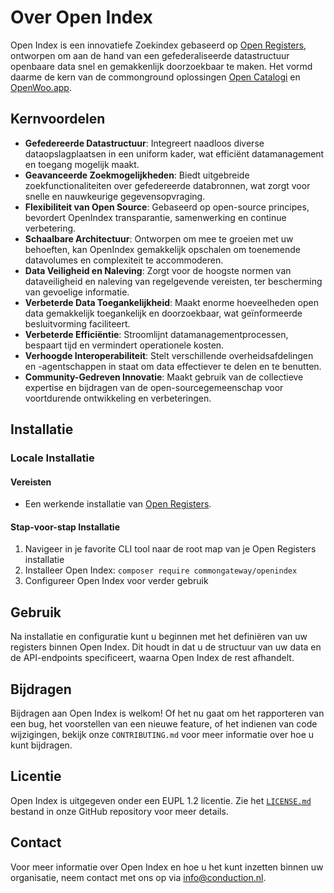 # Over Open Index


Open Index is een innovatiefe Zoekindex gebaseerd op [Open Registers](https://openregisters.app/), ontworpen om aan de hand van een gefederaliseerde datastructuur openbaare data snel en gemakkenlijk doorzoekbaar te maken. Het vormd daarme de kern van de commonground oplossingen [Open Catalogi](https://opencatalogi.nl/) en [OpenWoo.app](https://openwoo.app/). 

## Kernvoordelen
- **Gefedereerde Datastructuur**: Integreert naadloos diverse dataopslagplaatsen in een uniform kader, wat efficiënt datamanagement en toegang mogelijk maakt.
- **Geavanceerde Zoekmogelijkheden**: Biedt uitgebreide zoekfunctionaliteiten over gefedereerde databronnen, wat zorgt voor snelle en nauwkeurige gegevensopvraging.
- **Flexibiliteit van Open Source**: Gebaseerd op open-source principes, bevordert OpenIndex transparantie, samenwerking en continue verbetering.
- **Schaalbare Architectuur**: Ontworpen om mee te groeien met uw behoeften, kan OpenIndex gemakkelijk opschalen om toenemende datavolumes en complexiteit te accommoderen.
- **Data Veiligheid en Naleving**: Zorgt voor de hoogste normen van dataveiligheid en naleving van regelgevende vereisten, ter bescherming van gevoelige informatie.
- **Verbeterde Data Toegankelijkheid**: Maakt enorme hoeveelheden open data gemakkelijk toegankelijk en doorzoekbaar, wat geïnformeerde besluitvorming faciliteert.
- **Verbeterde Efficiëntie**: Stroomlijnt datamanagementprocessen, bespaart tijd en vermindert operationele kosten.
- **Verhoogde Interoperabiliteit**: Stelt verschillende overheidsafdelingen en -agentschappen in staat om data effectiever te delen en te benutten.
- **Community-Gedreven Innovatie**: Maakt gebruik van de collectieve expertise en bijdragen van de open-sourcegemeenschap voor voortdurende ontwikkeling en verbeteringen.

## Installatie

### Locale Installatie
#### Vereisten

- Een werkende installatie van [Open Registers](https://openregisters.app/).

#### Stap-voor-stap Installatie

1. Navigeer in je favorite CLI tool naar de root map van je Open Registers installatie
2. Installeer Open Index: `composer require commongateway/openindex`
3. Configureer Open Index voor verder gebruik


## Gebruik

Na installatie en configuratie kunt u beginnen met het definiëren van uw registers binnen Open Index. Dit houdt in dat u de structuur van uw data en de API-endpoints specificeert, waarna Open Index de rest afhandelt.

## Bijdragen

Bijdragen aan Open Index is welkom! Of het nu gaat om het rapporteren van een bug, het voorstellen van een nieuwe feature, of het indienen van code wijzigingen, bekijk onze `CONTRIBUTING.md` voor meer informatie over hoe u kunt bijdragen.

## Licentie

Open Index is uitgegeven onder een EUPL 1.2 licentie. Zie het [`LICENSE.md`](`LICENSE.md`) bestand in onze GitHub repository voor meer details.

## Contact

Voor meer informatie over Open Index en hoe u het kunt inzetten binnen uw organisatie, neem contact met ons op via info@conduction.nl.

